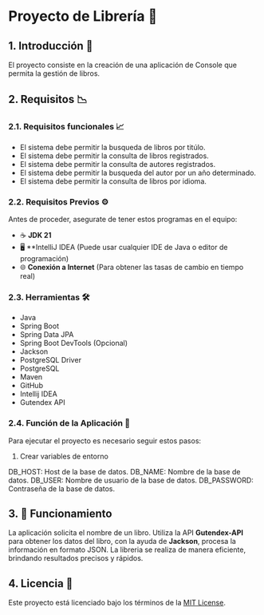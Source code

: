 # **Proyecto de Librería** 📘

## 1. **Introducción** 📖

El proyecto consiste en la creación de una aplicación de Console que permita la gestión de libros.

## 2. **Requisitos** 📉

### 2.1. **Requisitos funcionales** 📈

* El sistema debe permitir la busqueda de libros por titúlo.
* El sistema debe permitir la consulta de libros registrados.
* El sistema debe permitir la consulta de autores registrados.
* El sistema debe permitir la busqueda del autor por un año determinado.
* El sistema debe permitir la consulta de libros por idioma.

### 2.2. **Requisitos Previos** ⚙️

Antes de proceder, asegurate de tener estos programas en el equipo:

* ☕ **JDK 21**
* 🖥️ **IntelliJ IDEA (Puede usar cualquier IDE de Java o editor de programación)
* 🌐 **Conexión a Internet** (Para obtener las tasas de cambio en tiempo real)

### 2.3. **Herramientas** 🛠️

* Java
* Spring Boot
* Spring Data JPA
* Spring Boot DevTools (Opcional)
* Jackson
* PostgreSQL Driver
* PostgreSQL
* Maven
* GitHub
* Intellij IDEA
* Gutendex API

### 2.4. **Función de la Aplicación** 🚀

Para ejecutar el proyecto es necesario seguir estos pasos:

1. Crear variables de entorno

DB_HOST: Host de la base de datos.
DB_NAME: Nombre de la base de datos.
DB_USER: Nombre de usuario de la base de datos.
DB_PASSWORD: Contraseña de la base de datos.

## 3. 🔄 **Funcionamiento**

La aplicación solicita el nombre de un libro. Utiliza la API **Gutendex-API** para obtener los datos del libro, con la ayuda de **Jackson**, procesa la información en formato JSON. La libreria se realiza de manera eficiente, brindando resultados precisos y rápidos.

## 4. **Licencia** 📝

Este proyecto está licenciado bajo los términos de la [MIT License](LICENSE).
